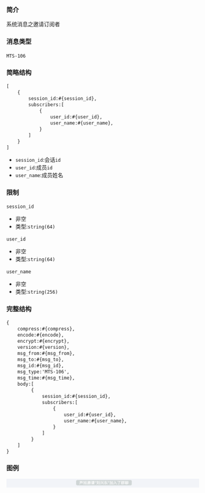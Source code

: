 ### 简介

系统消息之邀请订阅者

### 消息类型

`MTS-106`

### 简略结构
```
[
    {
        session_id:#{session_id},
        subscribers:[
            {
                user_id:#{user_id},
                user_name:#{user_name},
            }
        ]
    }
]
```
- `session_id`:会话`id`
- `user_id`:成员`id`
- `user_name`:成员姓名

### 限制

`session_id`
- 非空
- 类型:`string(64)`

`user_id`
- 非空
- 类型:`string(64)`

`user_name`
- 非空
- 类型:`string(256)`

### 完整结构
```
{
    compress:#{compress},
    encode:#{encode},
    encrypt:#{encrypt},
    version:#{version},
    msg_from:#{msg_from},
    msg_to:#{msg_to},
    msg_id:#{msg_id},
    msg_type:'MTS-106',
    msg_time:#{msg_time},
    body:[
         {
             session_id:#{session_id},
             subscribers:[
                 {
                     user_id:#{user_id},
                     user_name:#{user_name},
                 }
             ]
         }
    ]
}
```

### 图例

![Alt text][demo]

[demo]:https://github.com/GepengCn/tlim/blob/dev/images/MTS_106.png?raw=true
